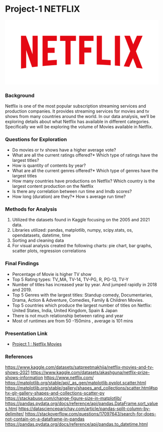 # Project-1 NETFLIX

![alt=""](Netflix_Logo_RGB.png)

### Background
Netflix is one of the most popular subscription streaming services and production companies. It provides streaming services for movies and tv shows from many countries around the world.
In our data analysis, we’ll be exploring details about what Netflix has available in different categories. Specifically we will be exploring the volume of Movies available in Netflix. 

### Questions for Exploration
- Do movies or tv shows have a higher average vote?
- What are all the current ratings offered?* Which type of ratings have the largest titles?
- How is quantity of contents by year?
- What are all the current genres offered?* Which type of genres have the largest titles
- How many countries have productions on Netflix? Which country is the largest content production on the Netflix
- Is there any correlation between run time and Imdb scores?
- How long (duration) are they?* How s average run time?

### Methods for Analysis
1. Utilized the datasets found in Kaggle focusing on the 2005 and 2021 data. 
2. Libraries utilized: pandas, matplotlib, numpy, scipy.stats, os, opendatasets, datetime, time
3. Sorting and cleaning data
4. For visual analysis created the following charts: pie chart, bar graphs, scatter plots, regression correlations

### Final Findings
- Percentage of Movie is higher TV show
- Top 5 Rating types: TV_MA, TV-14, TV-PG, R, PG-13, TV-Y  
- Number of titles has increased year by year. And jumped rapidly in 2018 and 2019.
- Top 5 Genres with the largest titles: Standup comedy, Documentaries, Drama, Action & Adventure, Comedies, Family & Children Movies.
- Top 5 countries which produce the largest number of titles on Netflix: United States, India, United Kingdom, Spain & Japan
- There is not much relationship between rating and year
- Most of runtimes are from 50 -150mins , average is 101 mins

### Presentation Link 
- [Project 1 : Netflix Movies](Project_1.pptx)


### References
https://www.kaggle.com/datasets/satpreetmakhija/netflix-movies-and-tv-shows-2021
https://www.kaggle.com/datasets/akashguna/netflix-prize-shows-information
https://www.netflix.com/
https://matplotlib.org/stable/api/_as_gen/matplotlib.pyplot.scatter.html
https://matplotlib.org/stable/gallery/shapes_and_collections/scatter.html#sphx-glr-gallery-shapes-and-collections-scatter-py
https://stackabuse.com/change-figure-size-in-matplotlib/
https://pandas.pydata.org/docs/reference/api/pandas.DataFrame.sort_values.html
https://datascienceparichay.com/article/pandas-split-column-by-delimiter/
https://stackoverflow.com/questions/17097643/search-for-does-not-contain-on-a-dataframe-in-pandas
https://pandas.pydata.org/docs/reference/api/pandas.to_datetime.html


